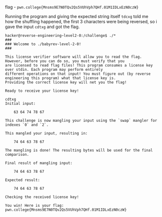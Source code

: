 flag - ```pwn.college{Mnsms9E7N0TQv2Qs5VUhVph7QHf.01M1IDLxEzN0czW}```

Running the program and giving the expected string itself `tdcxg` told me how the shuffling happened, the first 3 characters were being reversed, so i gave the input `cdtxg` and got the flag.

```
hacker@reverse-engineering~level2-0:/challenge$ ./* 
###
### Welcome to ./babyrev-level-2-0!
###

This license verifier software will allow you to read the flag. However, before you can do so, you must verify that you
are licensed to read flag files! This program consumes a license key over stdin. Each program may perform entirely
different operations on that input! You must figure out (by reverse engineering this program) what that license key is.
Providing the correct license key will net you the flag!

Ready to receive your license key!

cdtxg
Initial input:

	63 64 74 78 67 

This challenge is now mangling your input using the `swap` mangler for indexes `0` and `2`.

This mangled your input, resulting in:

	74 64 63 78 67 

The mangling is done! The resulting bytes will be used for the final comparison.

Final result of mangling input:

	74 64 63 78 67 

Expected result:

	74 64 63 78 67 

Checking the received license key!

You win! Here is your flag:
pwn.college{Mnsms9E7N0TQv2Qs5VUhVph7QHf.01M1IDLxEzN0czW}

```